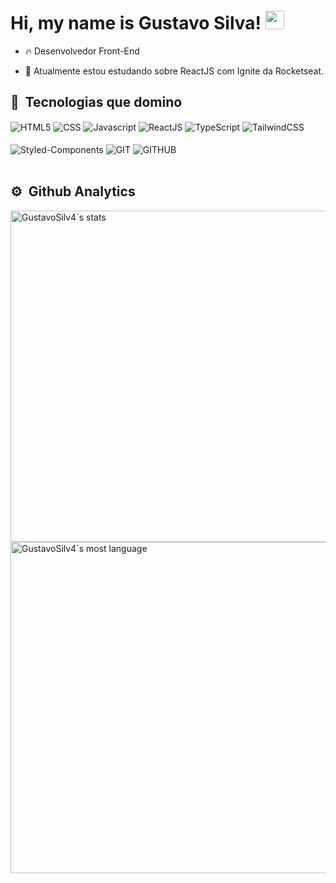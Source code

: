 <h1>Hi, my name is Gustavo Silva! <img 
src="https://raw.githubusercontent.com/kaueMarques/kaueMarques/master/hi.gif" width="30px" height="30px"></h1>

- 🔥 Desenvolvedor Front-End

- 🔭 Atualmente estou estudando sobre ReactJS com Ignite da Rocketseat.

<!-- - 📖 Estou estudando NodeJS, SQL, Express, NextJS, TailwindCSS -->

## 🔨 &nbsp;Tecnologias que domino

<div>
<img align="center" alt="HTML5" src="https://img.shields.io/badge/HTML5-E34F26?style=for-the-badge&logo=html5&logoColor=white"/>
<img align="center" alt="CSS" src="https://img.shields.io/badge/CSS3-1572B6?style=for-the-badge&logo=css3&logoColor=white"/>
<img align="center" alt="Javascript" src="https://img.shields.io/badge/JavaScript-F7DF1E?style=for-the-badge&logo=javascript&logoColor=black"/>
<img align="center" alt="ReactJS" src="https://img.shields.io/badge/React-20232A?style=for-the-badge&logo=react&logoColor=61DAFB"/>
<img align="center" alt="TypeScript" src="https://img.shields.io/badge/TypeScript-007ACC?style=for-the-badge&logo=typescript&logoColor=white"/>
<img align="center" alt="TailwindCSS" src="https://img.shields.io/badge/Tailwind_CSS-38B2AC?style=for-the-badge&logo=tailwind-css&logoColor=white"/>
 <br/>
 <br/>
<img align="center" alt="Styled-Components" src="https://img.shields.io/badge/styled--components-DB7093?style=for-the-badge&logo=styled-components&logoColor=white"/>
<img align="center" alt="GIT" src="https://img.shields.io/badge/GIT-E44C30?style=for-the-badge&logo=git&logoColor=white"/>
<img align="center" alt="GITHUB" src="https://img.shields.io/badge/GitHub-100000?style=for-the-badge&logo=github&logoColor=white"/>

</div>

</br>

## ⚙️ &nbsp;Github Analytics

<img width="530em" src="https://github-readme-stats.vercel.app/api?username=GustavoSilv4&show_icons=true&theme=dracula" alt="GustavoSilv4`s stats"/>

<img width="530" src="https://github-readme-stats.vercel.app/api/top-langs/?username=GustavoSilv4&layout=compact&theme=dracula" alt="GustavoSilv4`s most language"/>
